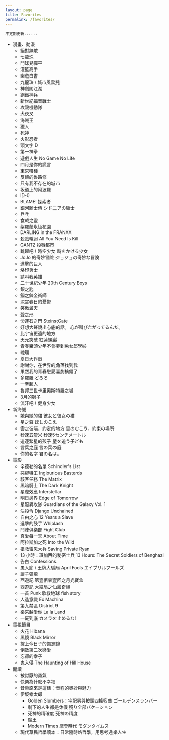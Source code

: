 ```yaml
---
layout: page
title: Favorites
permalink: /favorites/
---
```


```
不定期更新......
```

- 漫畫、動漫
    - 絕對無敵
    - 七龍珠
    - 鬥球兒彈平
    - 灌籃高手
    - 幽遊白書
    - 九龍珠 / 城市風雲兒
    - 神劍闖江湖
    - 鋼鐵神兵
    - 新世紀福音戰士
    - 攻殻機動隊
    - 犬夜叉
    - 海賊王
    - 獵人
    - 死神
    - 火影忍者
    - 頭文字 D
    - 第一神拳
    - 遊戲人生 No Game No Life
    - 四月是你的謊言
    - 東京喰種
    - 反叛的魯路修
    - 只有我不存在的城市
    - 坂道上的阿波羅
    - ID-0
    - BLAME! 探索者
    - 銀河騎士傳 シドニアの騎士
    - 乒乓
    - 食戟之靈
    - 紫羅蘭永恆花園
    - DARLING in the FRANXX
    - 殺戮輪迴 All You Need Is Kill
    - GANTZ 殺戮都市
    - 跳躍吧！時空少女 時をかける少女
    - JoJo 的奇妙冒險 ジョジョの奇妙な冒険
    - 進擊的巨人
    - 烙印勇士
    - 請叫我英雄
    - 二十世紀少年 20th Century Boys
    - 銀之匙
    - 鋼之鍊金術師
    - 涼宮春日的憂鬱
    - 笑傲曇天
    - 聲之形
    - 命運石之門 Steins;Gate
    - 好想大聲說出心底的話。 心が叫びたがってるんだ。
    - 比宇宙更遠的地方
    - 天元突破 紅蓮螺巖
    - 青春豬頭少年不會夢到兔女郎學姊
    - 魂環
    - 夏日大作戰
    - 謝謝你，在世界的角落找到我
    - 果然我的青春戀愛喜劇搞錯了
    - 多羅羅 どろろ
    - 一拳超人
    - 魯邦三世卡里奧斯特羅之城
    - 3月的獅子
    - 流汗吧！健身少女
- 新海誠
    - 她與她的貓 彼女と彼女の猫
    - 星之聲 ほしのこえ
    - 雲之彼端，約定的地方 雲のむこう、約束の場所
    - 秒速五釐米 秒速5センチメートル
    - 追逐繁星的孩子 星を追う子ども
    - 言葉之庭 言の葉の庭
    - 你的名字 君の名は。
- 電影
    - 辛德勒的名單 Schindler's List
    - 惡棍特工 Inglourious Basterds
    - 駭客任務 The Matrix
    - 黑暗騎士 The Dark Knight
    - 星際效應 Interstellar
    - 明日邊界 Edge of Tomorrow
    - 星際異攻隊 Guardians of the Galaxy Vol. 1
    - 決殺令 Django Unchained
    - 自由之心 12 Years a Slave
    - 進擊的鼓手 Whiplash
    - 鬥陣俱樂部 Fight Club
    - 真愛每一天 About Time
    - 阿拉斯加之死 Into the Wild
    - 搶救雷恩大兵 Saving Private Ryan
    - 13 小時：班加西的秘密士兵 13 Hours: The Secret Soldiers of Benghazi
    - 告白 Confessions
    - 愚人節 / 王牌大騙局 April Fools エイプリルフールズ
    - 讓子彈飛
    - 西遊記 第壹佰零壹回之月光寶盒
    - 西遊記 大結局之仙履奇緣
    - 一首 Punk 歌救地球 fish story
    - 人造意識 Ex Machina
    - 第九禁區 District 9
    - 樂來越愛你 La la Land
    - 一屍到底 カメラを止めるな!
- 電視節目
    - 火花 Hibana
    - 黑鏡 Black Mirror
    - 掟上今日子的備忘錄
    - 倒數第二次戀愛
    - 忘卻的幸子
    - 鬼入侵 The Haunting of Hill House
- 閱讀
    - 被討厭的勇氣
    - 快樂為什麼不幸福
    - 音樂原來是這樣：音程的奧妙與魅力
    - 伊坂幸太郎
        - Golden Slumbers：宅配男與披頭四搖籃曲 ゴールデンスランバー
        - 剩下的人生都是休假 殘り全部バケーション
        - 死神的精確度 死神の精度
        - 魔王
        - Modern Times 摩登時代 モダンタイムス
    - 現代草民哲學讀本：日常隨時烙哲學，用思考通樂人生
